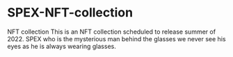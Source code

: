 # SPEX-NFT-collection
NFT collection
This is an NFT collection scheduled to release summer of 2022. SPEX who is the mysterious man behind the glasses we never see his eyes as he is always wearing glasses.
